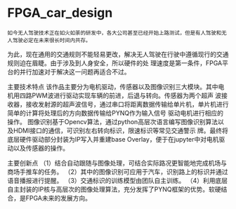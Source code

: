 # FPGA_car_design

	如今无人驾驶技术正在如火如荼的研发中，各大公司甚至已经开始上路测试，但是有人驾驶和无人驾驶必定在未来很长时间内共存。
为此，现在通用的交通规则不能轻易更改，解决无人驾驶在行驶中遵循现行的交通规则迫在眉睫。由于涉及到人身安全，所以硬件的处
理速度是第一条件，FPGA平台的并行加速对于解决这一问题再适合不过。

主要技术特点
  该作品主要分为电机驱动，传感器以及图像识别三大模块。其中电机用四路PWM波进行驱动实现车辆的前进，后退与转向。传感器为两个超声
波接收器，接收发射源的超声波信号，通过串口将距离数据传输给单片机，单片机进行简单的计算将处理后的方向数据传输给PYNQ作为输入信号
驱动电机进行相应的操作。
  图像识别基于Opencv算法，通过python高层次语言编写图像识别算法以及HDMI接口的通信，可识别左右转向标识，限速标识等常见交通警示
牌。最终将底层硬件驱动部分封装为IP写入并重建base Overlay，便于在jupyter中对电机驱动以及传感器的操作。

主要创新点
（1）结合自动跟随与图像处理，可结合实际路况更智能地完成机场与商场手推车的任务。
（2）其中的图像识别可应用于汽车，识别路上的标识并通过语音播报进行提醒。
（3）交通标识的训练模型由团队自主训练。
（4）利用底层自主封装的IP核与高层次的图像处理算法，充分发挥了PYNQ框架的优势。软硬结合，是FPGA未来的发展方向。


